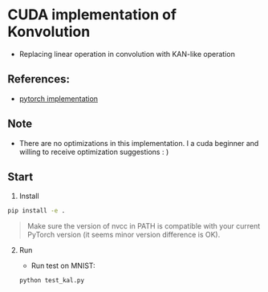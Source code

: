 # CUDA implementation of Konvolution

- Replacing linear operation in convolution with KAN-like operation

## References:

- [pytorch implementation](https://github.com/1ssb/torchkan)

## Note

- There are no optimizations in this implementation. I a cuda beginner and willing to receive optimization suggestions : )

## Start

1. Install

```bash
pip install -e .
```

> Make sure the version of nvcc in PATH is compatible with your current PyTorch version (it seems minor version difference is OK).

2. Run

   - Run test on MNIST:

   ```bash
   python test_kal.py
   ```

